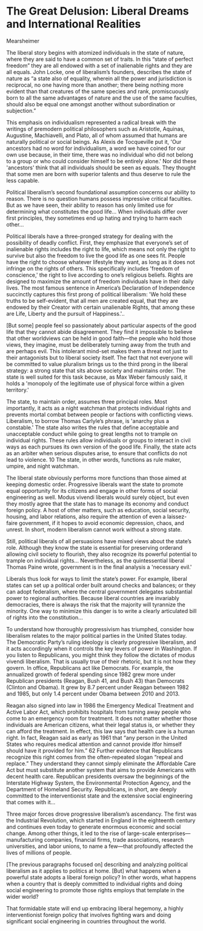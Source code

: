 # The Great Delusion: Liberal Dreams and International Realities

Mearsheimer

The liberal story begins with atomized individuals in the state of
nature, where they are said to have a common set of traits. In this
“state of perfect freedom” they are all endowed with a set of
inalienable rights and they are all equals. John Locke, one of
liberalism’s founders, describes the state of nature as “a state also
of equality, wherein all the power and jurisdiction is reciprocal, no
one having more than another; there being nothing more evident than
that creatures of the same species and rank, promiscuously born to all
the same advantages of nature and the use of the same faculties,
should also be equal one amongst another without subordination or
subjection.”

This emphasis on individualism represented a radical break with the
writings of premodern political philosophers such as Aristotle,
Aquinas, Augustine, Machiavelli, and Plato, all of whom assumed that
humans are naturally political or social beings. As Alexis de
Tocqueville put it, 'Our ancestors had no word for individualism, a
word we have coined for our own use because, in their time, there was
no individual who did not belong to a group or who could consider
himself to be entirely alone.' Nor did these 'ancestors' think that
all individuals should be seen as equals. They thought that some men
are born with superior talents and thus deserve to rule the less
capable.

Political liberalism’s second foundational assumption concerns our
ability to reason. There is no question humans possess impressive
critical faculties. But as we have seen, their ability to reason has
only limited use for determining what constitutes the good
life... When individuals differ over first principles, they sometimes
end up hating and trying to harm each other...

Political liberals have a three-pronged strategy for dealing with the
possibility of deadly conflict. First, they emphasize that everyone’s
set of inalienable rights includes the right to life, which means not
only the right to survive but also the freedom to live the good life
as one sees fit. People have the right to choose whatever lifestyle
they want, as long as it does not infringe on the rights of
others. This specifically includes 'freedom of conscience,' the right
to live according to one’s religious beliefs. Rights are designed to
maximize the amount of freedom individuals have in their daily
lives. The most famous sentence in America’s Declaration of
Independence succinctly captures this first prong of political
liberalism: 'We hold these truths to be self-evident, that all men are
created equal, that they are endowed by their Creator with certain
unalienable Rights, that among these are Life, Liberty and the pursuit
of Happiness.'..

[But some] people feel so passionately about particular aspects of the
good life that they cannot abide disagreement.  They find it
impossible to believe that other worldviews can be held in good
faith—the people who hold those views, they imagine, must be
deliberately turning away from the truth and are perhaps evil. This
intolerant mind-set makes them a threat not just to their antagonists
but to liberal society itself.  The fact that not everyone will be
committed to value pluralism brings us to the third prong in the
liberal strategy: a strong state that sits above society and maintains
order. The state is well suited for this task because, as Max Weber
famously said, it holds a 'monopoly of the legitimate use of physical
force within a given territory.'

The state, to maintain order, assumes three principal roles. Most
importantly, it acts as a night watchman that protects individual
rights and prevents mortal combat between people or factions with
conflicting views.  Liberalism, to borrow Thomas Carlyle’s phrase, is
'anarchy plus a constable.' The state also writes the rules that
define acceptable and unacceptable conduct while going to great
lengths not to trample on individual rights. These rules allow
individuals or groups to interact in civil ways as each pursues its
own version of the good life. Finally, the state acts as an arbiter
when serious disputes arise, to ensure that conflicts do not lead to
violence. 10 The state, in other words, functions as rule maker,
umpire, and night watchman.

The liberal state obviously performs more functions than those aimed
at keeping domestic order. Progressive liberals want the state to
promote equal opportunity for its citizens and engage in other forms
of social engineering as well. Modus vivendi liberals would surely
object, but even they mostly agree that the state has to manage its
economy and conduct foreign policy.  A host of other matters, such as
education, social security, housing, and labor relations, also require
the attention of even a laissez-faire government, if it hopes to avoid
economic depression, chaos, and unrest. In short, modern liberalism
cannot work without a strong state.

Still, political liberals of all persuasions have mixed views about
the state’s role. Although they know the state is essential for
preserving orderand allowing civil society to flourish, they also
recognize its powerful potential to trample on individual rights...
Nevertheless, as the quintessential liberal Thomas Paine wrote,
government is in the final analysis a 'necessary evil.'

Liberals thus look for ways to limit the state’s power. For example,
liberal states can set up a political order built around checks and
balances; or they can adopt federalism, where the central government
delegates substantial power to regional authorities. Because liberal
countries are invariably democracies, there is always the risk that
the majority will tyrannize the minority. One way to minimize this
danger is to write a clearly articulated bill of rights into the
constitution...

To understand how thoroughly progressivism has triumphed, consider how
liberalism relates to the major political parties in the United States
today. The Democratic Party’s ruling ideology is clearly progressive
liberalism, and it acts accordingly when it controls the key levers of
power in Washington. If you listen to Republicans, you might think
they follow the dictates of modus vivendi liberalism. That is usually
true of their rhetoric, but it is not how they govern. In office,
Republicans act like Democrats. For example, the annualized growth of
federal spending since 1982 grew more under Republican presidents
(Reagan, Bush 41, and Bush 43) than Democrats (Clinton and Obama). It
grew by 8.7 percent under Reagan between 1982 and 1985, but only 1.4
percent under Obama between 2010 and 2013.

Reagan also signed into law in 1986 the Emergency Medical Treatment
and Active Labor Act, which prohibits hospitals from turning away
people who come to an emergency room for treatment. It does not matter
whether those individuals are American citizens, what their legal
status is, or whether they can afford the treatment. In effect, this
law says that health care is a human right. In fact, Reagan said as
early as 1961 that “any person in the United States who requires
medical attention and cannot provide itfor himself should have it
provided for him.” 62 Further evidence that Republicans recognize this
right comes from the often-repeated slogan “repeal and replace.” They
understand they cannot simply eliminate the Affordable Care Act but
must substitute another system that aims to provide Americans with
decent health care. Republican presidents oversaw the beginnings of
the Interstate Highway System, the Environmental Protection Agency,
and the Department of Homeland Security. Republicans, in short, are
deeply committed to the interventionist state and the extensive social
engineering that comes with it...

Three major forces drove progressive liberalism’s ascendancy. The
first was the Industrial Revolution, which started in England in the
eighteenth century and continues even today to generate enormous
economic and social change. Among other things, it led to the rise of
large-scale enterprises—manufacturing companies, financial firms,
trade associations, research universities, and labor unions, to name a
few—that profoundly affected the lives of millions of people.

[The previous paragraphs focused on] describing and analyzing
political liberalism as it applies to politics at home. [But] what
happens when a powerful state adopts a liberal foreign policy? In
other words, what happens when a country that is deeply committed to
individual rights and doing social engineering to promote those rights
employs that template in the wider world?

That formidable state will end up embracing liberal hegemony, a highly
interventionist foreign policy that involves fighting wars and doing
significant social engineering in countries throughout the world.

